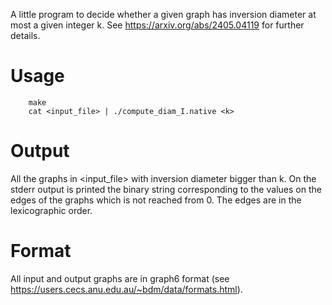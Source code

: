 A little program to decide whether a given graph has inversion diameter at most a given integer k.
See https://arxiv.org/abs/2405.04119 for further details.

# Usage
        make
        cat <input_file> | ./compute_diam_I.native <k>

# Output
All the graphs in <input_file> with inversion diameter bigger than k. On the stderr output is printed the binary string corresponding to the values on the edges of the graphs which is not reached from 0. The edges are in the lexicographic order.

# Format
All input and output graphs are in graph6 format (see https://users.cecs.anu.edu.au/~bdm/data/formats.html).
